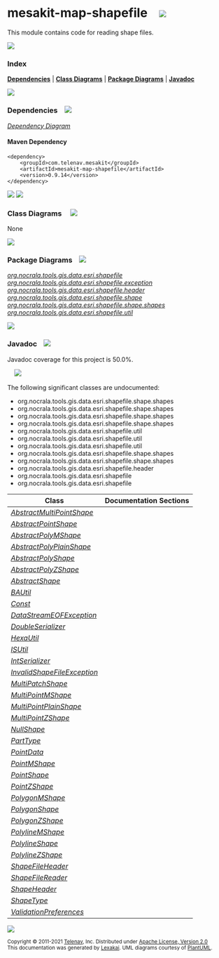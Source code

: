 [//]: # (start-user-text)



[//]: # (end-user-text)

# mesakit-map-shapefile &nbsp;&nbsp; <img src="https://telenav.github.io/telenav-assets/images/icons/gears-32.png" srcset="https://telenav.github.io/telenav-assets/images/icons/gears-32-2x.png 2x"/>

This module contains code for reading shape files.

<img src="https://telenav.github.io/telenav-assets/images/separators/horizontal-line-512.png" srcset="https://telenav.github.io/telenav-assets/images/separators/horizontal-line-512-2x.png 2x"/>

### Index



[**Dependencies**](#dependencies) | [**Class Diagrams**](#class-diagrams) | [**Package Diagrams**](#package-diagrams) | [**Javadoc**](#javadoc)

<img src="https://telenav.github.io/telenav-assets/images/separators/horizontal-line-512.png" srcset="https://telenav.github.io/telenav-assets/images/separators/horizontal-line-512-2x.png 2x"/>

### Dependencies <a name="dependencies"></a> &nbsp;&nbsp; <img src="https://telenav.github.io/telenav-assets/images/icons/dependencies-32.png" srcset="https://telenav.github.io/telenav-assets/images/icons/dependencies-32-2x.png 2x"/>

[*Dependency Diagram*](https://www.mesakit.org/0.9.14/lexakai/mesakit/mesakit-map/shapefile/documentation/diagrams/dependencies.svg)

#### Maven Dependency

    <dependency>
        <groupId>com.telenav.mesakit</groupId>
        <artifactId>mesakit-map-shapefile</artifactId>
        <version>0.9.14</version>
    </dependency>

<img src="https://telenav.github.io/telenav-assets/images/separators/horizontal-line-128.png" srcset="https://telenav.github.io/telenav-assets/images/separators/horizontal-line-128-2x.png 2x"/>

[//]: # (start-user-text)



[//]: # (end-user-text)

<img src="https://telenav.github.io/telenav-assets/images/separators/horizontal-line-128.png" srcset="https://telenav.github.io/telenav-assets/images/separators/horizontal-line-128-2x.png 2x"/>

### Class Diagrams <a name="class-diagrams"></a> &nbsp; &nbsp; <img src="https://telenav.github.io/telenav-assets/images/icons/diagram-40.png" srcset="https://telenav.github.io/telenav-assets/images/icons/diagram-40-2x.png 2x"/>

None

<img src="https://telenav.github.io/telenav-assets/images/separators/horizontal-line-128.png" srcset="https://telenav.github.io/telenav-assets/images/separators/horizontal-line-128-2x.png 2x"/>

### Package Diagrams <a name="package-diagrams"></a> &nbsp;&nbsp; <img src="https://telenav.github.io/telenav-assets/images/icons/box-24.png" srcset="https://telenav.github.io/telenav-assets/images/icons/box-24-2x.png 2x"/>

[*org.nocrala.tools.gis.data.esri.shapefile*](https://www.mesakit.org/0.9.14/lexakai/mesakit/mesakit-map/shapefile/documentation/diagrams/org.nocrala.tools.gis.data.esri.shapefile.svg)  
[*org.nocrala.tools.gis.data.esri.shapefile.exception*](https://www.mesakit.org/0.9.14/lexakai/mesakit/mesakit-map/shapefile/documentation/diagrams/org.nocrala.tools.gis.data.esri.shapefile.exception.svg)  
[*org.nocrala.tools.gis.data.esri.shapefile.header*](https://www.mesakit.org/0.9.14/lexakai/mesakit/mesakit-map/shapefile/documentation/diagrams/org.nocrala.tools.gis.data.esri.shapefile.header.svg)  
[*org.nocrala.tools.gis.data.esri.shapefile.shape*](https://www.mesakit.org/0.9.14/lexakai/mesakit/mesakit-map/shapefile/documentation/diagrams/org.nocrala.tools.gis.data.esri.shapefile.shape.svg)  
[*org.nocrala.tools.gis.data.esri.shapefile.shape.shapes*](https://www.mesakit.org/0.9.14/lexakai/mesakit/mesakit-map/shapefile/documentation/diagrams/org.nocrala.tools.gis.data.esri.shapefile.shape.shapes.svg)  
[*org.nocrala.tools.gis.data.esri.shapefile.util*](https://www.mesakit.org/0.9.14/lexakai/mesakit/mesakit-map/shapefile/documentation/diagrams/org.nocrala.tools.gis.data.esri.shapefile.util.svg)

<img src="https://telenav.github.io/telenav-assets/images/separators/horizontal-line-128.png" srcset="https://telenav.github.io/telenav-assets/images/separators/horizontal-line-128-2x.png 2x"/>

### Javadoc <a name="javadoc"></a> &nbsp;&nbsp; <img src="https://telenav.github.io/telenav-assets/images/icons/books-24.png" srcset="https://telenav.github.io/telenav-assets/images/icons/books-24-2x.png 2x"/>

Javadoc coverage for this project is 50.0%.  
  
&nbsp; &nbsp; <img src="https://telenav.github.io/telenav-assets/meters/meter-50-96.png" srcset="https://telenav.github.io/telenav-assets/meters/meter-50-96-2x.png 2x"/>


The following significant classes are undocumented:  

- org.nocrala.tools.gis.data.esri.shapefile.shape.shapes  
- org.nocrala.tools.gis.data.esri.shapefile.shape.shapes  
- org.nocrala.tools.gis.data.esri.shapefile.shape.shapes  
- org.nocrala.tools.gis.data.esri.shapefile.shape.shapes  
- org.nocrala.tools.gis.data.esri.shapefile.util  
- org.nocrala.tools.gis.data.esri.shapefile.util  
- org.nocrala.tools.gis.data.esri.shapefile.util  
- org.nocrala.tools.gis.data.esri.shapefile.shape.shapes  
- org.nocrala.tools.gis.data.esri.shapefile.shape.shapes  
- org.nocrala.tools.gis.data.esri.shapefile.header  
- org.nocrala.tools.gis.data.esri.shapefile  
- org.nocrala.tools.gis.data.esri.shapefile

| Class | Documentation Sections |
|---|---|
| [*AbstractMultiPointShape*](https://www.mesakit.org/0.9.14/javadoc/mesakit/mesakit.map.shapefile///////////////////////////////////////////////////////////////////////////////.html) |  |  
| [*AbstractPointShape*](https://www.mesakit.org/0.9.14/javadoc/mesakit/mesakit.map.shapefile//////////////////////////////////////////////////////////////////////////.html) |  |  
| [*AbstractPolyMShape*](https://www.mesakit.org/0.9.14/javadoc/mesakit/mesakit.map.shapefile//////////////////////////////////////////////////////////////////////////.html) |  |  
| [*AbstractPolyPlainShape*](https://www.mesakit.org/0.9.14/javadoc/mesakit/mesakit.map.shapefile//////////////////////////////////////////////////////////////////////////////.html) |  |  
| [*AbstractPolyShape*](https://www.mesakit.org/0.9.14/javadoc/mesakit/mesakit.map.shapefile/////////////////////////////////////////////////////////////////////////.html) |  |  
| [*AbstractPolyZShape*](https://www.mesakit.org/0.9.14/javadoc/mesakit/mesakit.map.shapefile//////////////////////////////////////////////////////////////////////////.html) |  |  
| [*AbstractShape*](https://www.mesakit.org/0.9.14/javadoc/mesakit/mesakit.map.shapefile//////////////////////////////////////////////////////////////.html) |  |  
| [*BAUtil*](https://www.mesakit.org/0.9.14/javadoc/mesakit/mesakit.map.shapefile//////////////////////////////////////////////////////.html) |  |  
| [*Const*](https://www.mesakit.org/0.9.14/javadoc/mesakit/mesakit.map.shapefile//////////////////////////////////////////////////////.html) |  |  
| [*DataStreamEOFException*](https://www.mesakit.org/0.9.14/javadoc/mesakit/mesakit.map.shapefile///////////////////////////////////////////////////////////////////////////.html) |  |  
| [*DoubleSerializer*](https://www.mesakit.org/0.9.14/javadoc/mesakit/mesakit.map.shapefile////////////////////////////////////////////////////////////////.html) |  |  
| [*HexaUtil*](https://www.mesakit.org/0.9.14/javadoc/mesakit/mesakit.map.shapefile////////////////////////////////////////////////////////.html) |  |  
| [*ISUtil*](https://www.mesakit.org/0.9.14/javadoc/mesakit/mesakit.map.shapefile//////////////////////////////////////////////////////.html) |  |  
| [*IntSerializer*](https://www.mesakit.org/0.9.14/javadoc/mesakit/mesakit.map.shapefile/////////////////////////////////////////////////////////////.html) |  |  
| [*InvalidShapeFileException*](https://www.mesakit.org/0.9.14/javadoc/mesakit/mesakit.map.shapefile//////////////////////////////////////////////////////////////////////////////.html) |  |  
| [*MultiPatchShape*](https://www.mesakit.org/0.9.14/javadoc/mesakit/mesakit.map.shapefile///////////////////////////////////////////////////////////////////////.html) |  |  
| [*MultiPointMShape*](https://www.mesakit.org/0.9.14/javadoc/mesakit/mesakit.map.shapefile////////////////////////////////////////////////////////////////////////.html) |  |  
| [*MultiPointPlainShape*](https://www.mesakit.org/0.9.14/javadoc/mesakit/mesakit.map.shapefile////////////////////////////////////////////////////////////////////////////.html) |  |  
| [*MultiPointZShape*](https://www.mesakit.org/0.9.14/javadoc/mesakit/mesakit.map.shapefile////////////////////////////////////////////////////////////////////////.html) |  |  
| [*NullShape*](https://www.mesakit.org/0.9.14/javadoc/mesakit/mesakit.map.shapefile/////////////////////////////////////////////////////////////////.html) |  |  
| [*PartType*](https://www.mesakit.org/0.9.14/javadoc/mesakit/mesakit.map.shapefile/////////////////////////////////////////////////////////.html) |  |  
| [*PointData*](https://www.mesakit.org/0.9.14/javadoc/mesakit/mesakit.map.shapefile//////////////////////////////////////////////////////////.html) |  |  
| [*PointMShape*](https://www.mesakit.org/0.9.14/javadoc/mesakit/mesakit.map.shapefile///////////////////////////////////////////////////////////////////.html) |  |  
| [*PointShape*](https://www.mesakit.org/0.9.14/javadoc/mesakit/mesakit.map.shapefile//////////////////////////////////////////////////////////////////.html) |  |  
| [*PointZShape*](https://www.mesakit.org/0.9.14/javadoc/mesakit/mesakit.map.shapefile///////////////////////////////////////////////////////////////////.html) |  |  
| [*PolygonMShape*](https://www.mesakit.org/0.9.14/javadoc/mesakit/mesakit.map.shapefile/////////////////////////////////////////////////////////////////////.html) |  |  
| [*PolygonShape*](https://www.mesakit.org/0.9.14/javadoc/mesakit/mesakit.map.shapefile////////////////////////////////////////////////////////////////////.html) |  |  
| [*PolygonZShape*](https://www.mesakit.org/0.9.14/javadoc/mesakit/mesakit.map.shapefile/////////////////////////////////////////////////////////////////////.html) |  |  
| [*PolylineMShape*](https://www.mesakit.org/0.9.14/javadoc/mesakit/mesakit.map.shapefile//////////////////////////////////////////////////////////////////////.html) |  |  
| [*PolylineShape*](https://www.mesakit.org/0.9.14/javadoc/mesakit/mesakit.map.shapefile/////////////////////////////////////////////////////////////////////.html) |  |  
| [*PolylineZShape*](https://www.mesakit.org/0.9.14/javadoc/mesakit/mesakit.map.shapefile//////////////////////////////////////////////////////////////////////.html) |  |  
| [*ShapeFileHeader*](https://www.mesakit.org/0.9.14/javadoc/mesakit/mesakit.map.shapefile/////////////////////////////////////////////////////////////////.html) |  |  
| [*ShapeFileReader*](https://www.mesakit.org/0.9.14/javadoc/mesakit/mesakit.map.shapefile//////////////////////////////////////////////////////////.html) |  |  
| [*ShapeHeader*](https://www.mesakit.org/0.9.14/javadoc/mesakit/mesakit.map.shapefile////////////////////////////////////////////////////////////.html) |  |  
| [*ShapeType*](https://www.mesakit.org/0.9.14/javadoc/mesakit/mesakit.map.shapefile//////////////////////////////////////////////////////////.html) |  |  
| [*ValidationPreferences*](https://www.mesakit.org/0.9.14/javadoc/mesakit/mesakit.map.shapefile////////////////////////////////////////////////////////////////.html) |  |  

[//]: # (start-user-text)



[//]: # (end-user-text)

<img src="https://telenav.github.io/telenav-assets/images/separators/horizontal-line-512.png" srcset="https://telenav.github.io/telenav-assets/images/separators/horizontal-line-512-2x.png 2x"/>

<sub>Copyright &#169; 2011-2021 [Telenav](https://telenav.com), Inc. Distributed under [Apache License, Version 2.0](LICENSE)</sub>  
<sub>This documentation was generated by [Lexakai](https://lexakai.org). UML diagrams courtesy of [PlantUML](https://plantuml.com).</sub>
